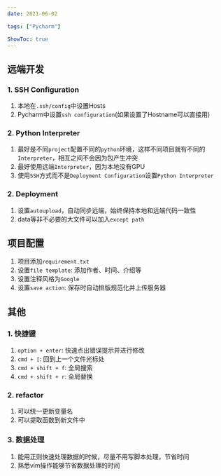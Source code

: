 ```yaml
---
date: 2021-06-02

tags: ["Pycharm"]

ShowToc: true
---
```






## 远端开发

### 1. SSH Configuration

1. 本地在``.ssh/config``中设置Hosts
1.  Pycharm中设置``ssh configuration``(如果设置了Hostname可以直接用)

### 2. Python Interpreter

1. 最好是不同``project``配置不同的``python``环境，这样不同项目就有不同的``Interpreter``，相互之间不会因为包产生冲突
1. 最好使用远端``Interpreter``，因为本地没有GPU
1. 使用``SSH``方式而不是``Deployment Configuration``设置``Python Interpreter``


### 2. Deployment

1. 设置``autoupload``，自动同步远端，始终保持本地和远端代码一致性 
1. data等非不必要的大文件可以加入``except path``



## 项目配置

1. 项目添加``requirement.txt``
1. 设置``file template``: 添加作者、时间、介绍等
1. 设置注释风格为``Google``
1. 设置``save action``: 保存时自动排版规范化并上传服务器



## 其他

### 1. 快捷键

1. ``option + enter``: 快速点出错误提示并进行修改
1. ``cmd + [``: 回到上一个文件光标处
1. ``cmd + shift + f``: 全局搜索
1. ``cmd + shift + r``: 全局替换


### 2. refactor

1. 可以统一更新变量名
1. 可以提取函数到新文件中


### 3. 数据处理

1. 能用正则快速处理数据的时候，尽量不用写脚本处理，节省时间
1. 熟悉vim操作能够节省数据处理的时间
